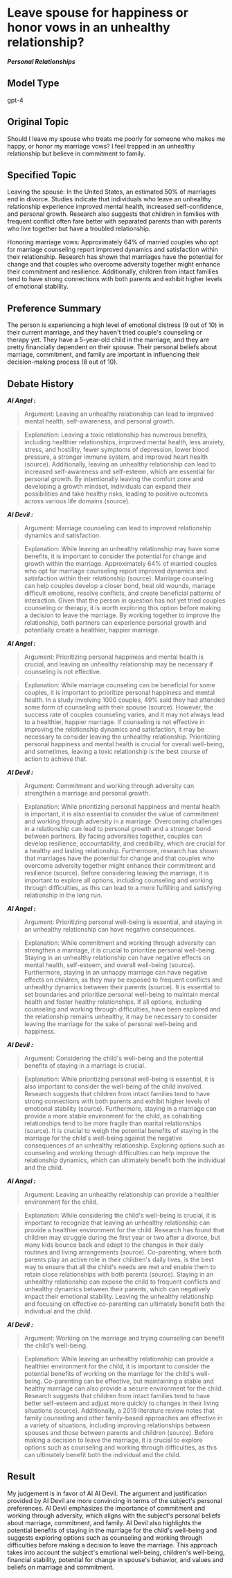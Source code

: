# Leave spouse for happiness or honor vows in an unhealthy relationship?

***Personal Relationships***



## Model Type

gpt-4

## Original Topic

Should I leave my spouse who treats me poorly for someone who makes me happy, or honor my marriage vows? I feel trapped in an unhealthy relationship but believe in commitment to family.

## Specified Topic

Leaving the spouse: In the United States, an estimated 50% of marriages end in divorce. Studies indicate that individuals who leave an unhealthy relationship experience improved mental health, increased self-confidence, and personal growth. Research also suggests that children in families with frequent conflict often fare better with separated parents than with parents who live together but have a troubled relationship.

Honoring marriage vows: Approximately 64% of married couples who opt for marriage counseling report improved dynamics and satisfaction within their relationship. Research has shown that marriages have the potential for change and that couples who overcome adversity together might enhance their commitment and resilience. Additionally, children from intact families tend to have strong connections with both parents and exhibit higher levels of emotional stability.

## Preference Summary

The person is experiencing a high level of emotional distress (9 out of 10) in their current marriage, and they haven't tried couple's counseling or therapy yet. They have a 5-year-old child in the marriage, and they are pretty financially dependent on their spouse. Their personal beliefs about marriage, commitment, and family are important in influencing their decision-making process (8 out of 10).

## Debate History


***AI Angel :***

> Argument: Leaving an unhealthy relationship can lead to improved mental health, self-awareness, and personal growth.

> Explanation: Leaving a toxic relationship has numerous benefits, including healthier relationships, improved mental health, less anxiety, stress, and hostility, fewer symptoms of depression, lower blood pressure, a stronger immune system, and improved heart health (source). Additionally, leaving an unhealthy relationship can lead to increased self-awareness and self-esteem, which are essential for personal growth. By intentionally leaving the comfort zone and developing a growth mindset, individuals can expand their possibilities and take healthy risks, leading to positive outcomes across various life domains (source).



***AI Devil :***

> Argument: Marriage counseling can lead to improved relationship dynamics and satisfaction.

> Explanation: While leaving an unhealthy relationship may have some benefits, it is important to consider the potential for change and growth within the marriage. Approximately 64% of married couples who opt for marriage counseling report improved dynamics and satisfaction within their relationship (source). Marriage counseling can help couples develop a closer bond, heal old wounds, manage difficult emotions, resolve conflicts, and create beneficial patterns of interaction. Given that the person in question has not yet tried couples counseling or therapy, it is worth exploring this option before making a decision to leave the marriage. By working together to improve the relationship, both partners can experience personal growth and potentially create a healthier, happier marriage.



***AI Angel :***

> Argument: Prioritizing personal happiness and mental health is crucial, and leaving an unhealthy relationship may be necessary if counseling is not effective.

> Explanation: While marriage counseling can be beneficial for some couples, it is important to prioritize personal happiness and mental health. In a study involving 1000 couples, 49% said they had attended some form of counseling with their spouse (source). However, the success rate of couples counseling varies, and it may not always lead to a healthier, happier marriage. If counseling is not effective in improving the relationship dynamics and satisfaction, it may be necessary to consider leaving the unhealthy relationship. Prioritizing personal happiness and mental health is crucial for overall well-being, and sometimes, leaving a toxic relationship is the best course of action to achieve that.



***AI Devil :***

> Argument: Commitment and working through adversity can strengthen a marriage and personal growth.

> Explanation: While prioritizing personal happiness and mental health is important, it is also essential to consider the value of commitment and working through adversity in a marriage. Overcoming challenges in a relationship can lead to personal growth and a stronger bond between partners. By facing adversities together, couples can develop resilience, accountability, and credibility, which are crucial for a healthy and lasting relationship. Furthermore, research has shown that marriages have the potential for change and that couples who overcome adversity together might enhance their commitment and resilience (source). Before considering leaving the marriage, it is important to explore all options, including counseling and working through difficulties, as this can lead to a more fulfilling and satisfying relationship in the long run.



***AI Angel :***

> Argument: Prioritizing personal well-being is essential, and staying in an unhealthy relationship can have negative consequences.

> Explanation: While commitment and working through adversity can strengthen a marriage, it is crucial to prioritize personal well-being. Staying in an unhealthy relationship can have negative effects on mental health, self-esteem, and overall well-being (source). Furthermore, staying in an unhappy marriage can have negative effects on children, as they may be exposed to frequent conflicts and unhealthy dynamics between their parents (source). It is essential to set boundaries and prioritize personal well-being to maintain mental health and foster healthy relationships. If all options, including counseling and working through difficulties, have been explored and the relationship remains unhealthy, it may be necessary to consider leaving the marriage for the sake of personal well-being and happiness.



***AI Devil :***

> Argument: Considering the child's well-being and the potential benefits of staying in a marriage is crucial.

> Explanation: While prioritizing personal well-being is essential, it is also important to consider the well-being of the child involved. Research suggests that children from intact families tend to have strong connections with both parents and exhibit higher levels of emotional stability (source). Furthermore, staying in a marriage can provide a more stable environment for the child, as cohabiting relationships tend to be more fragile than marital relationships (source). It is crucial to weigh the potential benefits of staying in the marriage for the child's well-being against the negative consequences of an unhealthy relationship. Exploring options such as counseling and working through difficulties can help improve the relationship dynamics, which can ultimately benefit both the individual and the child.



***AI Angel :***

> Argument: Leaving an unhealthy relationship can provide a healthier environment for the child.

> Explanation: While considering the child's well-being is crucial, it is important to recognize that leaving an unhealthy relationship can provide a healthier environment for the child. Research has found that children may struggle during the first year or two after a divorce, but many kids bounce back and adapt to the changes in their daily routines and living arrangements (source). Co-parenting, where both parents play an active role in their children's daily lives, is the best way to ensure that all the child's needs are met and enable them to retain close relationships with both parents (source). Staying in an unhealthy relationship can expose the child to frequent conflicts and unhealthy dynamics between their parents, which can negatively impact their emotional stability. Leaving the unhealthy relationship and focusing on effective co-parenting can ultimately benefit both the individual and the child.



***AI Devil :***

> Argument: Working on the marriage and trying counseling can benefit the child's well-being.

> Explanation: While leaving an unhealthy relationship can provide a healthier environment for the child, it is important to consider the potential benefits of working on the marriage for the child's well-being. Co-parenting can be effective, but maintaining a stable and healthy marriage can also provide a secure environment for the child. Research suggests that children from intact families tend to have better self-esteem and adjust more quickly to changes in their living situations (source). Additionally, a 2019 literature review notes that family counseling and other family-based approaches are effective in a variety of situations, including improving relationships between spouses and those between parents and children (source). Before making a decision to leave the marriage, it is crucial to explore options such as counseling and working through difficulties, as this can ultimately benefit both the individual and the child.



## Result

My judgement is in favor of AI AI Devil. The argument and justification provided by AI Devil are more convincing in terms of the subject's personal preferences. AI Devil emphasizes the importance of commitment and working through adversity, which aligns with the subject's personal beliefs about marriage, commitment, and family. AI Devil also highlights the potential benefits of staying in the marriage for the child's well-being and suggests exploring options such as counseling and working through difficulties before making a decision to leave the marriage. This approach takes into account the subject's emotional well-being, children's well-being, financial stability, potential for change in spouse's behavior, and values and beliefs on marriage and commitment.